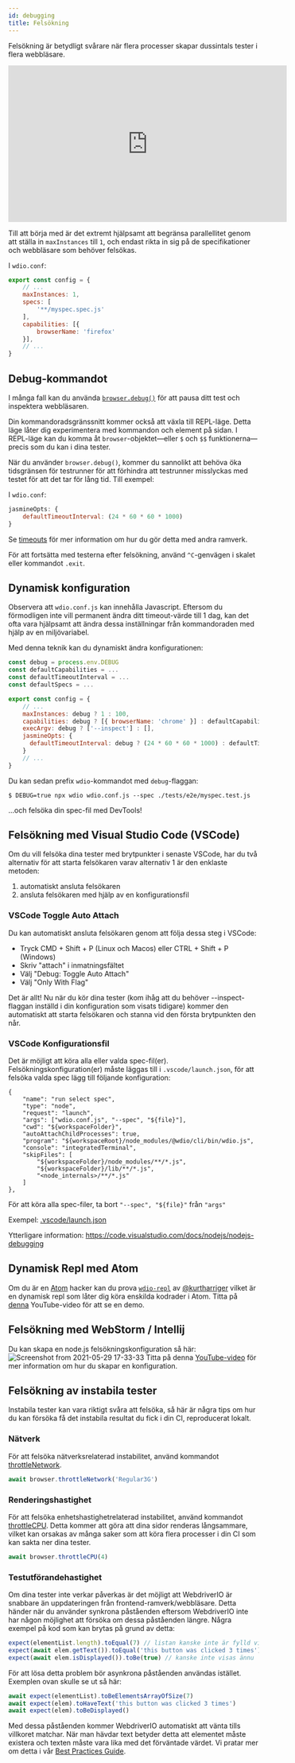 ```yaml
---
id: debugging
title: Felsökning
---
```


Felsökning är betydligt svårare när flera processer skapar dussintals tester i flera webbläsare.

<iframe width="560" height="315" src="https://www.youtube.com/embed/_bw_VWn5IzU" frameborder="0" allowFullScreen></iframe>

Till att börja med är det extremt hjälpsamt att begränsa parallellitet genom att ställa in `maxInstances` till `1`, och endast rikta in sig på de specifikationer och webbläsare som behöver felsökas.

I `wdio.conf`:

```js
export const config = {
    // ...
    maxInstances: 1,
    specs: [
        '**/myspec.spec.js'
    ],
    capabilities: [{
        browserName: 'firefox'
    }],
    // ...
}
```

## Debug-kommandot

I många fall kan du använda [`browser.debug()`](/docs/api/browser/debug) för att pausa ditt test och inspektera webbläsaren.

Din kommandoradsgränssnitt kommer också att växla till REPL-läge. Detta läge låter dig experimentera med kommandon och element på sidan. I REPL-läge kan du komma åt `browser`-objektet&mdash;eller `$` och `$$` funktionerna&mdash;precis som du kan i dina tester.

När du använder `browser.debug()`, kommer du sannolikt att behöva öka tidsgränsen för testrunner för att förhindra att testrunner misslyckas med testet för att det tar för lång tid. Till exempel:

I `wdio.conf`:

```js
jasmineOpts: {
    defaultTimeoutInterval: (24 * 60 * 60 * 1000)
}
```

Se [timeouts](timeouts) för mer information om hur du gör detta med andra ramverk.

För att fortsätta med testerna efter felsökning, använd `^C`-genvägen i skalet eller kommandot `.exit`.

## Dynamisk konfiguration

Observera att `wdio.conf.js` kan innehålla Javascript. Eftersom du förmodligen inte vill permanent ändra ditt timeout-värde till 1 dag, kan det ofta vara hjälpsamt att ändra dessa inställningar från kommandoraden med hjälp av en miljövariabel.

Med denna teknik kan du dynamiskt ändra konfigurationen:

```js
const debug = process.env.DEBUG
const defaultCapabilities = ...
const defaultTimeoutInterval = ...
const defaultSpecs = ...

export const config = {
    // ...
    maxInstances: debug ? 1 : 100,
    capabilities: debug ? [{ browserName: 'chrome' }] : defaultCapabilities,
    execArgv: debug ? ['--inspect'] : [],
    jasmineOpts: {
      defaultTimeoutInterval: debug ? (24 * 60 * 60 * 1000) : defaultTimeoutInterval
    }
    // ...
}
```

Du kan sedan prefix `wdio`-kommandot med `debug`-flaggan:

```
$ DEBUG=true npx wdio wdio.conf.js --spec ./tests/e2e/myspec.test.js
```

...och felsöka din spec-fil med DevTools!

## Felsökning med Visual Studio Code (VSCode)

Om du vill felsöka dina tester med brytpunkter i senaste VSCode, har du två alternativ för att starta felsökaren varav alternativ 1 är den enklaste metoden:
 1. automatiskt ansluta felsökaren
 2. ansluta felsökaren med hjälp av en konfigurationsfil

### VSCode Toggle Auto Attach

Du kan automatiskt ansluta felsökaren genom att följa dessa steg i VSCode:
 - Tryck CMD + Shift + P (Linux och Macos) eller CTRL + Shift + P (Windows)
 - Skriv "attach" i inmatningsfältet
 - Välj "Debug: Toggle Auto Attach"
 - Välj "Only With Flag"

 Det är allt! Nu när du kör dina tester (kom ihåg att du behöver --inspect-flaggan inställd i din konfiguration som visats tidigare) kommer den automatiskt att starta felsökaren och stanna vid den första brytpunkten den når.

### VSCode Konfigurationsfil

Det är möjligt att köra alla eller valda spec-fil(er). Felsökningskonfiguration(er) måste läggas till i `.vscode/launch.json`, för att felsöka valda spec lägg till följande konfiguration:
```
{
    "name": "run select spec",
    "type": "node",
    "request": "launch",
    "args": ["wdio.conf.js", "--spec", "${file}"],
    "cwd": "${workspaceFolder}",
    "autoAttachChildProcesses": true,
    "program": "${workspaceRoot}/node_modules/@wdio/cli/bin/wdio.js",
    "console": "integratedTerminal",
    "skipFiles": [
        "${workspaceFolder}/node_modules/**/*.js",
        "${workspaceFolder}/lib/**/*.js",
        "<node_internals>/**/*.js"
    ]
},
```

För att köra alla spec-filer, ta bort `"--spec", "${file}"` från `"args"`

Exempel: [.vscode/launch.json](https://github.com/mgrybyk/webdriverio-devtools/blob/master/.vscode/launch.json)

Ytterligare information: https://code.visualstudio.com/docs/nodejs/nodejs-debugging

## Dynamisk Repl med Atom

Om du är en [Atom](https://atom.io/) hacker kan du prova [`wdio-repl`](https://github.com/kurtharriger/wdio-repl) av [@kurtharriger](https://github.com/kurtharriger) vilket är en dynamisk repl som låter dig köra enskilda kodrader i Atom. Titta på [denna](https://www.youtube.com/watch?v=kdM05ChhLQE) YouTube-video för att se en demo.

## Felsökning med WebStorm / Intellij
Du kan skapa en node.js felsökningskonfiguration så här:
![Screenshot from 2021-05-29 17-33-33](https://user-images.githubusercontent.com/18728354/120088460-81844c00-c0a5-11eb-916b-50f21c8472a8.png)
Titta på denna [YouTube-video](https://www.youtube.com/watch?v=Qcqnmle6Wu8) för mer information om hur du skapar en konfiguration.

## Felsökning av instabila tester

Instabila tester kan vara riktigt svåra att felsöka, så här är några tips om hur du kan försöka få det instabila resultat du fick i din CI, reproducerat lokalt.

### Nätverk
För att felsöka nätverksrelaterad instabilitet, använd kommandot [throttleNetwork](https://webdriver.io/docs/api/browser/throttleNetwork).
```js
await browser.throttleNetwork('Regular3G')
```

### Renderingshastighet
För att felsöka enhetshastighetrelaterad instabilitet, använd kommandot [throttleCPU](https://webdriver.io/docs/api/browser/throttleCPU).
Detta kommer att göra att dina sidor renderas långsammare, vilket kan orsakas av många saker som att köra flera processer i din CI som kan sakta ner dina tester.
```js
await browser.throttleCPU(4)
```

### Testutförandehastighet

Om dina tester inte verkar påverkas är det möjligt att WebdriverIO är snabbare än uppdateringen från frontend-ramverk/webbläsare. Detta händer när du använder synkrona påståenden eftersom WebdriverIO inte har någon möjlighet att försöka om dessa påståenden längre. Några exempel på kod som kan brytas på grund av detta:
```js
expect(elementList.length).toEqual(7) // listan kanske inte är fylld vid tiden för påståendet
expect(await elem.getText()).toEqual('this button was clicked 3 times') // texten kanske inte har uppdaterats än vid tiden för påståendet vilket resulterar i ett fel ("this button was clicked 2 times" matchar inte det förväntade "this button was clicked 3 times")
expect(await elem.isDisplayed()).toBe(true) // kanske inte visas ännu
```
För att lösa detta problem bör asynkrona påståenden användas istället. Exemplen ovan skulle se ut så här:
```js
await expect(elementList).toBeElementsArrayOfSize(7)
await expect(elem).toHaveText('this button was clicked 3 times')
await expect(elem).toBeDisplayed()
```
Med dessa påståenden kommer WebdriverIO automatiskt att vänta tills villkoret matchar. När man hävdar text betyder detta att elementet måste existera och texten måste vara lika med det förväntade värdet.
Vi pratar mer om detta i vår [Best Practices Guide](https://webdriver.io/docs/bestpractices#use-the-built-in-assertions).